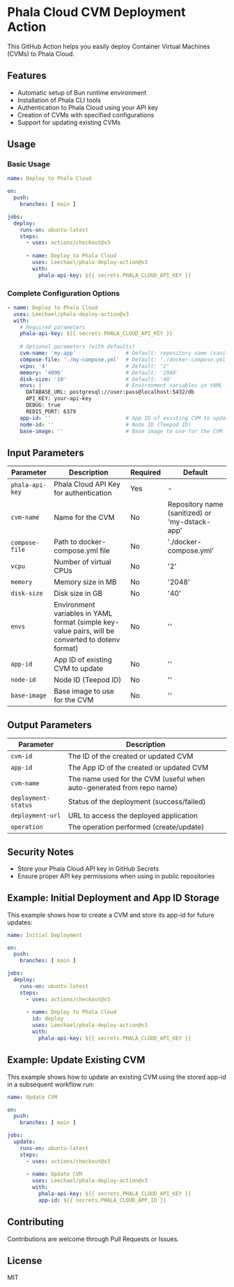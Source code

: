 # Phala Cloud CVM Deployment Action

This GitHub Action helps you easily deploy Container Virtual Machines (CVMs) to Phala Cloud.

## Features

- Automatic setup of Bun runtime environment
- Installation of Phala CLI tools
- Authentication to Phala Cloud using your API key
- Creation of CVMs with specified configurations
- Support for updating existing CVMs

## Usage

### Basic Usage

```yaml
name: Deploy to Phala Cloud

on:
  push:
    branches: [ main ]

jobs:
  deploy:
    runs-on: ubuntu-latest
    steps:
      - uses: actions/checkout@v3
      
      - name: Deploy to Phala Cloud
        uses: Leechael/phala-deploy-action@v3
        with:
          phala-api-key: ${{ secrets.PHALA_CLOUD_API_KEY }}
```

### Complete Configuration Options

```yaml
- name: Deploy to Phala Cloud
  uses: Leechael/phala-deploy-action@v3
  with:
    # Required parameters
    phala-api-key: ${{ secrets.PHALA_CLOUD_API_KEY }}
    
    # Optional parameters (with defaults)
    cvm-name: 'my-app'                # Default: repository name (sanitized) or 'my-dstack-app'
    compose-file: './my-compose.yml'  # Default: './docker-compose.yml'
    vcpu: '4'                         # Default: '2'
    memory: '4096'                    # Default: '2048'
    disk-size: '10'                   # Default: '40'
    envs: |                           # Environment variables in YAML format (will be converted to dotenv)
      DATABASE_URL: postgresql://user:pass@localhost:5432/db
      API_KEY: your-api-key
      DEBUG: true
      REDIS_PORT: 6379
    app-id: ''                        # App ID of existing CVM to update
    node-id: ''                       # Node ID (Teepod ID)
    base-image: ''                    # Base image to use for the CVM
```

## Input Parameters

| Parameter | Description | Required | Default |
|-----------|-------------|----------|---------|
| `phala-api-key` | Phala Cloud API Key for authentication | Yes | - |
| `cvm-name` | Name for the CVM | No | Repository name (sanitized) or 'my-dstack-app' |
| `compose-file` | Path to docker-compose.yml file | No | './docker-compose.yml' |
| `vcpu` | Number of virtual CPUs | No | '2' |
| `memory` | Memory size in MB | No | '2048' |
| `disk-size` | Disk size in GB | No | '40' |
| `envs` | Environment variables in YAML format (simple key-value pairs, will be converted to dotenv format) | No | '' |
| `app-id` | App ID of existing CVM to update | No | '' |
| `node-id` | Node ID (Teepod ID) | No | '' |
| `base-image` | Base image to use for the CVM | No | '' |

## Output Parameters

| Parameter | Description |
|-----------|-------------|
| `cvm-id` | The ID of the created or updated CVM |
| `app-id` | The App ID of the created or updated CVM |
| `cvm-name` | The name used for the CVM (useful when auto-generated from repo name) |
| `deployment-status` | Status of the deployment (success/failed) |
| `deployment-url` | URL to access the deployed application |
| `operation` | The operation performed (create/update) |

## Security Notes

- Store your Phala Cloud API key in GitHub Secrets
- Ensure proper API key permissions when using in public repositories

## Example: Initial Deployment and App ID Storage

This example shows how to create a CVM and store its app-id for future updates:

```yaml
name: Initial Deployment

on:
  push:
    branches: [ main ]

jobs:
  deploy:
    runs-on: ubuntu-latest
    steps:
      - uses: actions/checkout@v3
      
      - name: Deploy to Phala Cloud
        id: deploy
        uses: Leechael/phala-deploy-action@v3
        with:
          phala-api-key: ${{ secrets.PHALA_CLOUD_API_KEY }}
```

## Example: Update Existing CVM

This example shows how to update an existing CVM using the stored app-id in a subsequent workflow run:

```yaml
name: Update CVM

on:
  push:
    branches: [ main ]

jobs:
  update:
    runs-on: ubuntu-latest
    steps:
      - uses: actions/checkout@v3
      
      - name: Update CVM
        uses: Leechael/phala-deploy-action@v3
        with:
          phala-api-key: ${{ secrets.PHALA_CLOUD_API_KEY }}
          app-id: ${{ secrets.PHALA_CLOUD_APP_ID }}
```

## Contributing

Contributions are welcome through Pull Requests or Issues.

## License

MIT